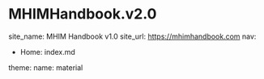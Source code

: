 # MHIMHandbook.v2.0

site_name: MHIM Handbook v1.0
site_url: https://mhimhandbook.com
nav:
  - Home: index.md
 

theme: 
  name: material
